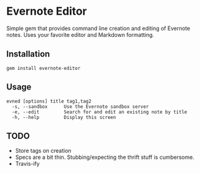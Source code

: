 # Evernote Editor

Simple gem that provides command line creation and editing of Evernote notes.
Uses your favorite editor and Markdown formatting.

## Installation

    gem install evernote-editor

## Usage

    evned [options] title tag1,tag2
      -s, --sandbox      Use the Evernote sandbox server
      -e, --edit         Search for and edit an existing note by title
      -h, --help         Display this screen

## TODO

* Store tags on creation
* Specs are a bit thin. Stubbing/expecting the thrift stuff is cumbersome.
* Travis-ify
